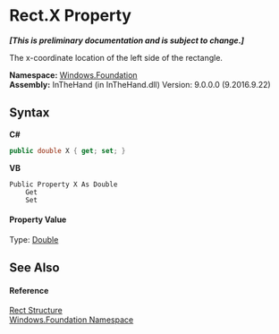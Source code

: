 # Rect.X Property 
 _**\[This is preliminary documentation and is subject to change.\]**_

The x-coordinate location of the left side of the rectangle.

**Namespace:**&nbsp;<a href="N_Windows_Foundation">Windows.Foundation</a><br />**Assembly:**&nbsp;InTheHand (in InTheHand.dll) Version: 9.0.0.0 (9.2016.9.22)

## Syntax

**C#**<br />
``` C#
public double X { get; set; }
```

**VB**<br />
``` VB
Public Property X As Double
	Get
	Set
```


#### Property Value
Type: <a href="http://msdn2.microsoft.com/en-us/library/643eft0t" target="_blank">Double</a>

## See Also


#### Reference
<a href="T_Windows_Foundation_Rect">Rect Structure</a><br /><a href="N_Windows_Foundation">Windows.Foundation Namespace</a><br />